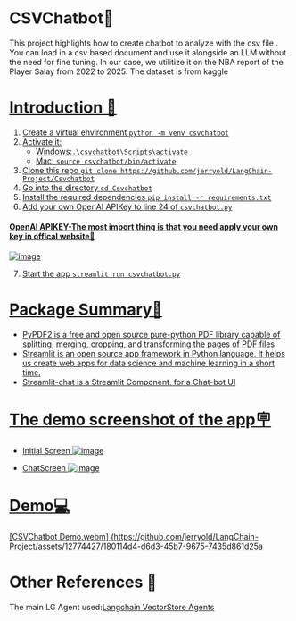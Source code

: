 # CSVChatbot📕
This project highlights how to create chatbot to analyze with the csv file . You can load in a csv based document and use it alongside an LLM without the need for fine tuning. In our case, we utilitize it on the NBA report of the Player Salay from 2022 to 2025. The dataset is from kaggle<a href="[https://python.langchain.com/en/latest/modules/agents/toolkits/examples/vectorstore.html](https://www.kaggle.com/datasets/omarsobhy14/nba-players-salaries)">


# Introduction 🚀
1. Create a virtual environment `python -m venv csvchatbot`
2. Activate it: 
   - Windows:`.\csvchatbot\Scripts\activate`
   - Mac: `source csvchatbot/bin/activate`
3. Clone this repo `git clone https://github.com/jerryold/LangChain-Project/Csvchatbot`
4. Go into the directory `cd Csvchatbot`
5. Install the required dependencies `pip install -r requirements.txt`
6. Add your own OpenAI APIKey to line 24 of `csvchatbot.py`
#### OpenAI APIKEY-The most import thing is that you need apply your own key in offical website🔑
![image](https://github.com/jerryold/LangChain-Project/assets/12774427/ee344176-8784-4b45-8936-53fa734d8e56)

7. Start the app `streamlit run csvchatbot.py`  



# Package Summary📙
*  PyPDF2 is a free and open source pure-python PDF library capable of splitting, merging, cropping, and transforming the pages of PDF files
*  Streamlit is an open source app framework in Python language. It helps us create web apps for data science and machine learning in a short time.
*  Streamlit-chat is a Streamlit Component, for a Chat-bot UI

# The demo screenshot of the app🪧
* Initial Screen
 ![image](https://github.com/jerryold/LangChain-Project/assets/12774427/04af6cf2-f3f5-4565-b197-edf82e82d8a5)
  
* ChatScreen
![image](https://github.com/jerryold/LangChain-Project/assets/12774427/dbdf3697-4d31-4e24-b3bc-101e957a36dc)
   
 # Demo💻
 [CSVChatbot Demo.webm]
 (https://github.com/jerryold/LangChain-Project/assets/12774427/180114d4-d6d3-45b7-9675-7435d861d25a

# Other References 🔗
<p>The main LG Agent used:<a href="https://python.langchain.com/en/latest/modules/agents/toolkits/examples/vectorstore.html">Langchain VectorStore Agents
</a></p>



